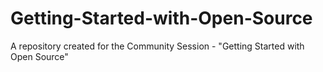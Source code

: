 # Getting-Started-with-Open-Source
A repository created for the Community Session - "Getting Started with Open Source"
